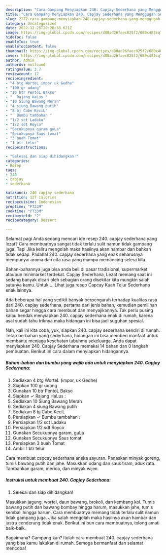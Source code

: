 ```yaml
---
description: "Cara Gampang Menyiapkan 240. Capjay Sederhana yang Menggugah Selera"
title: "Cara Gampang Menyiapkan 240. Capjay Sederhana yang Menggugah Selera"
slug: 2272-cara-gampang-menyiapkan-240-capjay-sederhana-yang-menggugah-selera
category: Uncategorized
date: 2022-12-26T20:28:38.621Z
image: https://img-global.cpcdn.com/recipes/d80ad26faec025f2/680x482cq70/240-capjay-sederhana-foto-resep-utama.jpg
hideToc: false
enableToc: true
enableTocContent: false
thumbnail: https://img-global.cpcdn.com/recipes/d80ad26faec025f2/680x482cq70/240-capjay-sederhana-foto-resep-utama.jpg
cover: https://img-global.cpcdn.com/recipes/d80ad26faec025f2/680x482cq70/240-capjay-sederhana-foto-resep-utama.jpg
author: Admin
authorAv: notfound
ratingvalue: 3.7
reviewcount: 17
recipeingredient:
- "4 btg WorteL impor uk Gedhe"
- "100 gr udang"
- "10 btr PentoL Bakso"
- "  Rajang HaLus "
- "10 Siung Bawang Merah"
- "4 siung Bawang putih"
- "8 bj Cabe KeciL"
- "  Bumbu tambahan "
- "1/2 sct Ladaku"
- "1/2 sdt Royco"
- "Secukupnya garam guLa"
- "Secukupnya Saus tomat"
- "3 buah Tomat"
- "1 btr telur"
recipeinstructions:

- "Selesai dan siap dihidangkan!"
categories:
- Resep
tags:
- 240
- capjay
- sederhana

katakunci: 240 capjay sederhana 
nutrition: 127 calories
recipecuisine: Indonesian
preptime: "PT23M"
cooktime: "PT33M"
recipeyield: "2"
recipecategory: Dessert

---
```



Selamat pagi Anda sedang mencari ide resep 240. capjay sederhana yang lezat? Cara membuatnya sangat tidak terlalu sulit namun tidak gampang juga. Tapi Jika keliru mengolah maka hasilnya akan hambar dan bahkan tidak sedap. Padahal 240. capjay sederhana yang enak seharusnya mempunyai aroma dan cita rasa yang mampu memancing selera kita.


Bahan-bahannya juga bisa anda beli di pasar tradisional, supermarket ataupun minimarket terdekat. Capjay Sederhana, Lezat memang saat ini sedang banyak dicari oleh sebagian orang disekitar kita mungkin salah satunya kamu. Untuk … Lihat juga resep Capcay Kuah Telur Sederhana enak lainnya.

Ada beberapa hal yang sedikit banyak berpengaruh terhadap kualitas rasa dari 240. capjay sederhana, pertama dari jenis bahan, kemudian pemilihan bahan segar hingga cara membuat dan menyajikannya. Tak perlu pusing kalau hendak menyiapkan 240. capjay sederhana enak di rumah, karena asal sudah tahu triknya maka hidangan ini bisa jadi suguhan spesial.


Nah, kali ini kita coba, yuk, siapkan 240. capjay sederhana sendiri di rumah. Tetap berbahan yang sederhana, hidangan ini bisa memberi manfaat untuk membantu menjaga kesehatan tubuhmu sekeluarga. Anda dapat menyiapkan 240. Capjay Sederhana memakai 14 bahan dan 0 langkah pembuatan. Berikut ini cara dalam menyiapkan hidangannya.

<!--inarticleads1-->

##### Bahan-bahan dan bumbu yang wajib ada untuk menyiapkan 240. Capjay Sederhana:

1. Sediakan 4 btg WorteL (impor, uk Gedhe)
1. Siapkan 100 gr udang
1. Gunakan 10 btr PentoL Bakso
1. Siapkan  ✓ Rajang HaLus :
1. Sediakan 10 Siung Bawang Merah
1. Sediakan 4 siung Bawang putih
1. Sediakan 8 bj Cabe KeciL
1. Persiapkan  ✓ Bumbu tambahan :
1. Persiapkan 1/2 sct Ladaku
1. Persiapkan 1/2 sdt Royco
1. Gunakan Secukupnya garam, guLa
1. Gunakan Secukupnya Saus tomat
1. Persiapkan 3 buah Tomat
1. Ambil 1 btr telur


Cara membuat capcay sederhana aneka sayuran. Panaskan minyak goreng, tumis bawang putih dan jahe. Masukkan udang dan saus tiram, aduk rata. Tambahkan garam, merica, dan minyak wijen. 

<!--inarticleads2-->

##### Instruksi untuk membuat 240. Capjay Sederhana:


1. Selesai dan siap dihidangkan!

Masukkan jagung, wortel, daun bawang, brokoli, dan kembang kol. Tumis bawang putih dan bawang bombay hingga harum, masukkan jahe, tumis kembali hingga harum. Cara membuatnya memang tidak terlalu sulit namun tidak gampang juga. Jika salah mengolah maka hasilnya akan hambar dan justru cenderung tidak enak. Berikut ini bun cara membuatnya, tolong amati baik-baik. 

Bagaimana? Gampang kan? Itulah cara membuat 240. capjay sederhana yang bisa kamu lakukan di rumah. Semoga bermanfaat dan selamat mencoba!
